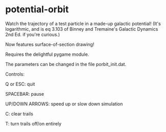 potential-orbit
===============

Watch the trajectory of a test particle in a made-up galactic potential!
(It's logarithmic, and is eq 3.103 of Binney and Tremaine's Galactic Dynamics 2nd Ed. if you're curious.)

Now features surface-of-section drawing!

Requires the delightful pygame module.

The parameters can be changed in the file porbit_init.dat.

Controls:

 Q or ESC: quit

 SPACEBAR: pause

 UP/DOWN ARROWS: speed up or slow down simulation

 C: clear trails

 T: turn trails off/on entirely

